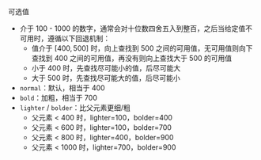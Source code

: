 可选值
- 介于 100 - 1000 的数字，通常会对十位数四舍五入到整百，之后当给定值不可用时，遵循以下回退机制：
	- 值介于 $[400, 500]$ 时，向上查找到 500 之间的可用值，无可用值则向下查找到 400 之间的可用值，再没有则向上查找大于 500 的可用值
	- 小于 400 时，先查找尽可能小的值，后尽可能大
	- 大于 500 时，先查找尽可能大的值，后尽可能小
- `normal`：默认，相当于 400
- `bold`：加粗，相当于 700
- `lighter` / `bolder`：比父元素更细/粗
	- 父元素 < 400 时，lighter=100，bolder=400
	- 父元素 < 600 时，lighter=100，bolder=700
	- 父元素 < 800 时，lighter=400，bolder=900
	- 父元素 < 1000 时，lighter=700，bolder=900